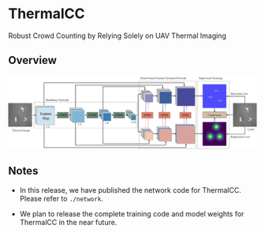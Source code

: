 # ThermalCC

Robust Crowd Counting by Relying Solely on UAV Thermal Imaging

## Overview

![](docs/thermalcc.jpg)

## Notes

* In this release, we have published the network code for ThermalCC. Please refer to `./network`.

* We plan to release the complete training code and model weights for ThermalCC in the near future.
